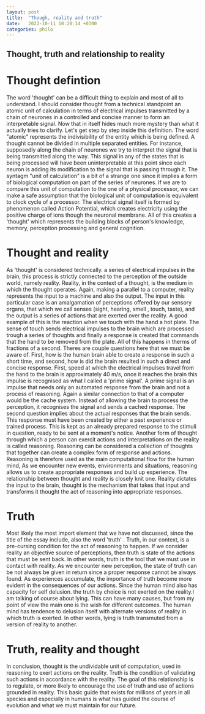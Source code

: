 ```yaml
---
layout: post
title:  "Though, reality and truth"
date:   2022-10-11 10:20:14 +0300
categories: philo
---
```


## Thought, truth and relationship to reality

# Thought defintion
The word 'thought' can be a difficult thing to explain and most of all to understand. I should consider thought from a technical standpoint an atomic unit of calculation in terms of electrical impulses transmitted by a chain of neurones in a controlled and concise manner to form an interpretable signal. Now that in itself hides much more mystery than what it actually tries to clarify. Let's get step by step inside this definition.
The word "atomic" represents the indivisibility of the entity which is being defined. A thought cannot be divided in multiple separated entities. For instance, supposedly along the chain of neurones we try to interpret the signal that is being transmitted along the way. This signal in any of the states that is being processed will have been uninterpretable at this point since each neuron is adding its modification to the signal that is passing through it.
The syntagm "unit of calculation" is a bit of a strange one since it implies a form of biological computation on part of the series of neurones. If we are to compare this unit of computation to the one of a physical processor, we can make a safe assumption that the biological unit of computation is equivalent to clock cycle of a processor.
The electrical signal itself is formed by phenomenon called Action Potential, which creates electricity using the positive charge of ions though the neuronal membrane.
All of this creates a 'thought' which represents the building blocks of person's knowledge, memory, perception processing and general cognition.

# Thought and reality
As 'thought' is considered technically. a series of electrical impulses in the brain, this process is strictly connected to the perception of the outside world, namely reality. Reality, in the context of a thought, is the medium in which the thought operates. Again, making a parallel to a computer,  reality represents the input to a machine and also the output. The input in this particular case is an amalgamation of perceptions offered by our sensory organs, that which we call senses (sight, hearing, smell , touch, taste), and the output is a series of actions that are exerted over the reality. A good example of this is the reaction when we touch with the hand a hot plate. The sense of touch sends electrical impulses to the brain which are processed trough a series of thoughts and finally a response is created that commands that the hand to be removed from the plate. All of this happens in therms of fractions of a second. Theres are couple questions here that we must be aware of. First, how is the human brain able to create a response in such a short time, and second, how is did the brain resulted in such a direct and concise response.
First, speed at which the electrical impulses travel from the hand to the brain is approximately 40 m/s, once it reaches the brain this impulse is recognised as what I called a 'prime signal'. A prime signal is an impulse that needs only an automated response from the brain and not a process of reasoning. Again a similar connection to that of a computer would be the cache system. Instead of allowing the brain to process the perception, it recognises the signal and sends a cached response. The second question implies about the actual responses that the brain sends. This response must have been created by either a past experience or trained process. This is kept as an already prepared response to the stimuli in question, ready to be sent at a moment's notice.
Another form of thought through which a person can exercit actions and interpretations on the reality is called reasoning. Reasoning can be considered a collection of thoughts that together can create a complex form of response and actions. Reasoning is therefore used as the main computational flow for the human mind, As we encounter new events, environments and situations, reasoning allows us to create appropriate responses and build up experience.
The relationship between thought and reality is closely knit one. Reality dictates the input to the brain, thought is the mechanism that takes that input and transforms it thought the act of reasoning into appropriate responses.

# Truth
Most likely the most import element that we have not discussed, since the title of the essay include, also the word 'truth' . Truth, in our context, is a pre-cursing condition for the act of reasoning to happen. If we consider reality an objective source of perceptions, then truth is state of the actions that must be sent back. In other words, truth is the tool that we must use in contact with reality. As we encounter new perception, the state of truth can be not always be given in return since a proper response cannot be always found. As experiences accumulate, the importance of truth become more evident in the consequences of our actions. Since the human mind also has capacity for self delusion. the truth by choice is not exerted on the reality.I am talking of course about lying. This can have many causes, but from my point of view the main one is  the wish for different outcomes. The human mind has tendence to delusion itself with alternate versions of reality in which truth is exerted. In other words, lying is truth transmuted from a version of reality to another.

# Truth, reality and thought
In conclusion, thought is the undividable unit of computation, used in reasoning to exert actions on the reality. Truth is the condition of validating such actions in accordance with the reality. The goal of this relationship is to regulate, or more likely to encourage the use of truth and use of actions grounded in reality. This basic guide that exists for millions of years in all species and especially in humans is what has guided the course of evolution and what we must maintain for our future.
